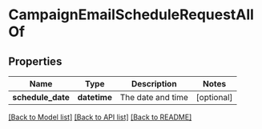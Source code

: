 # CampaignEmailScheduleRequestAllOf

## Properties
Name | Type | Description | Notes
------------ | ------------- | ------------- | -------------
**schedule_date** | **datetime** | The date and time | [optional] 

[[Back to Model list]](../README.md#documentation-for-models) [[Back to API list]](../README.md#documentation-for-api-endpoints) [[Back to README]](../README.md)


